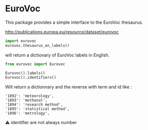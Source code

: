 # EuroVoc

This package provides a simple interface to the EuroVoc thesaurus.

http://publications.europa.eu/resource/dataset/eurovoc

```python
import eurovoc
eurovoc.thesaurus_en_labels()
```

will return a dictionary of EuroVoc labels in English.


```python 
from eurovoc import Eurovoc

Eurovoc().labels()
Eurovoc().identifiers()
```

Will return a dictionnary and the reverse with term and id like :

```
'1892': 'meteorology',
'1893': 'methanol',
'1894': 'research method',
'1895': 'statistical method',
'1896': 'metrology',
```

⚠️ identifier  are not always number

